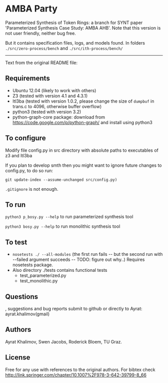 # AMBA Party #

Parameterized Synthesis of Token Rings: a branch for SYNT paper 'Parameterized Synthesis Case Study: AMBA AHB'.
Note that this version is not user friendly, neither bug free.

But it contains specification files, logs, and models found. 
In folders 
`./src/zero-process/bench` and `./src/ith-process/bench/`



-----------------------------------------------
Text from the original README file:

## Requirements ##
- Ubuntu 12.04 (likely to work with others)
- Z3 (tested with version 4.1 and 4.3.1)
- ltl3ba (tested with version 1.0.2, please change the size of `dumpbuf` in trans.c to 4096, otherwise buffer overflow)
- python3 (tested with version 3.2)
- python-graph-core package: 
  download from 
  https://code.google.com/p/python-graph/ 
  and install using python3

## To configure ##
Modify file config.py in src directory 
with absolute paths to executables of z3 and ltl3ba

If you plan to develop smth then you might want to ignore future changes to config.py, to do so run:
	
	git update-index --assume-unchanged src/config.py)

`.gitignore` is not enough.

## To run ##
`python3 p_bosy.py --help` to run parameterized synthesis tool

`python3 bosy.py --help` to run monolithic synthesis tool

## To test ##
- `nosetests ./ --all-modules` 
(the first run fails -- but the second run with --failed argument succeeds -- TODO: figure out why..)
Requires nosetests package.
- Also directory ./tests contains functional tests
  - test_parameterized.py
  - test_monolithic.py

## Questions ##
, suggestions and bug reports submit to github or directly to Ayrat: ayrat.khalimov(gmail)

## Authors ##
Ayrat Khalimov, Swen Jacobs, Roderick Bloem, TU Graz.

## License ## 
Free for any use with references to the original authors. For bibtex check http://link.springer.com/chapter/10.1007%2F978-3-642-39799-8_66
